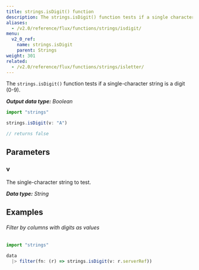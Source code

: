 ```yaml
---
title: strings.isDigit() function
description: The strings.isDigit() function tests if a single character string is a digit (0-9).
aliases:
  - /v2.0/reference/flux/functions/strings/isdigit/
menu:
  v2_0_ref:
    name: strings.isDigit
    parent: Strings
weight: 301
related:
  - /v2.0/reference/flux/functions/strings/isletter/
---
```


The `strings.isDigit()` function tests if a single-character string is a digit (0-9).

_**Output data type:** Boolean_

```js
import "strings"

strings.isDigit(v: "A")

// returns false
```

## Parameters

### v
The single-character string to test.

_**Data type:** String_

## Examples

###### Filter by columns with digits as values
```js
import "strings"

data
  |> filter(fn: (r) => strings.isDigit(v: r.serverRef))
```
